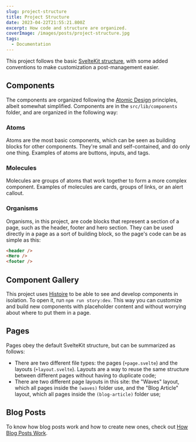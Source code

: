 ```yaml
---
slug: project-structure
title: Project Structure
date: 2023-04-22T21:55:21.800Z
excerpt: How code and structure are organized.
coverImage: /images/posts/project-structure.jpg
tags:
  - Documentation
---
```


<script>
  import CodeBlock from "$lib/components/molecules/CodeBlock.svelte";
</script>

This project follows the basic [SvelteKit structure](https://kit.svelte.dev/docs/project-structure), with some added conventions to make customization a post-management easier.

## Components

The components are organized following the [Atomic Design](https://medium.com/@WeAreMobile1st/atomic-design-getting-started-916bc81bad0e) principles, albeit somewhat simplified. Components are in the `src/lib/components` folder, and are organized in the following way:

### Atoms

Atoms are the most basic components, which can be seen as building blocks for other components. They're small and self-contained, and do only one thing. Examples of atoms are buttons, inputs, and tags.

### Molecules

Molecules are groups of atoms that work together to form a more complex component. Examples of molecules are cards, groups of links, or an alert callout.

### Organisms

Organisms, in this project, are code blocks that represent a section of a page, such as the header, footer and hero section. They can be used directly in a page as a sort of building block, so the page's code can be as simple as this:

<CodeBlock lang="html" filename="+page.svelte">

```html
<header />
<Hero />
<footer />
```

</CodeBlock>

## Component Gallery

This project uses [Histoire](https://histoire.dev) to be able to see and develop components in isolation. To open it, run `npm run story:dev`. This way you can customize and build new components with placeholder content and without worrying about where to put them in a page.

## Pages

Pages obey the default SvelteKit structure, but can be summarized as follows:

- There are two different file types: the pages (`+page.svelte`) and the layouts (`+layout.svelte`). Layouts are a way to reuse the same structure between different pages without having to duplicate code;
- There are two different page layouts in this site: the "Waves" layout, which all pages inside the `(waves)` folder use, and the "Blog Article" layout, which all pages inside the `(blog-article)` folder use;

## Blog Posts

To know how blog posts work and how to create new ones, check out [How Blog Posts Work](/blog-posts).
